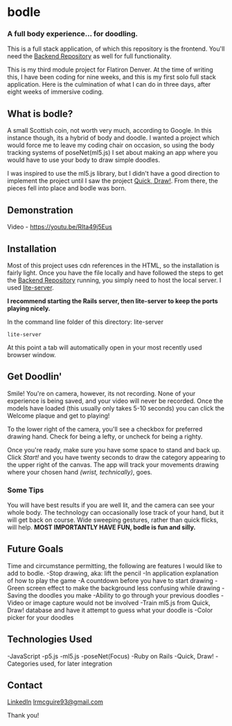 # bodle
### A full body experience... for doodling.

This is a full stack application, of which this repository is the frontend. You'll need the [Backend Repository](https://github.com/Zietieflr/Project-Mod3-Backend) as well for full functionality. 

This is my third module project for Flatiron Denver. At the time of writing this, I have been coding for nine weeks, and this is my first solo full stack application. Here is the culmination of what I can do in three days, after eight weeks of immersive coding. 

## What is bodle? 
A small Scottish coin, not worth very much, according to Google. In this instance though, its a hybrid of body and doodle. I wanted a project which would force me to leave my coding chair on occasion, so using the body tracking systems of poseNet(ml5.js) I set about making an app where you would have to use your body to draw simple doodles. 

I was inspired to use the ml5.js library, but I didn't have a good direction to implement the project until I saw the project [Quick, Draw!](https://quickdraw.withgoogle.com/). From there, the pieces fell into place and bodle was born. 

## Demonstration 
Video - https://youtu.be/RIta49j5Eus

## Installation
Most of this project uses cdn references in the HTML, so the installation is fairly light. Once you have the file locally and have followed the steps to get the [Backend Repository](https://github.com/Zietieflr/Project-Mod3-Backend) running, you simply need to host the local server. I used [lite-server](https://github.com/johnpapa/lite-server). 

**I recommend starting the Rails server, then lite-server to keep the ports playing nicely.**

In the command line folder of this directory: 
lite-server
```
lite-server
```

At this point a tab will automatically open in your most recently used browser window. 

## Get Doodlin'
Smile! You're on camera, however, its not recording. None of your experience is being saved, and your video will never be recorded. Once the models have loaded (this usually only takes 5-10 seconds) you can click the Welcome plaque and get to playing!

To the lower right of the camera, you'll see a checkbox for preferred drawing hand. Check for being a lefty, or uncheck for being a righty. 

Once you're ready, make sure you have some space to stand and back up. Click *Start!* and you have twenty seconds to draw the category appearing to the upper right of the canvas. The app will track your movements drawing where your chosen hand *(wrist, technically)*, goes.

### Some Tips
You will have best results if you are well lit, and the camera can see your whole body. The technology can occasionally lose track of your hand, but it will get back on course. Wide sweeping gestures, rather than quick flicks, will help. **MOST IMPORTANTLY HAVE FUN, bodle is fun and silly.**

## Future Goals
Time and circumstance permitting, the following are features I would like to add to bodle. 
-Stop drawing, aka: lift the pencil
-In application explanation of how to play the game
-A countdown before you have to start drawing
-Green screen effect to make the background less confusing while drawing
-Saving the doodles you make
  -Ability to go through your previous doodles
  -Video or image capture would not be involved 
-Train ml5.js from Quick, Draw! database and have it attempt to guess what your doodle is
-Color picker for your doodles

## Technologies Used
-JavaScript
-p5.js
-ml5.js
  -poseNet(Focus)
-Ruby on Rails
-Quick, Draw! 
  -Categories used, for later integration

## Contact 
[LinkedIn](www.linkedin.com/in/Logan-McGuire)
lrmcguire93@gmail.com

Thank you!